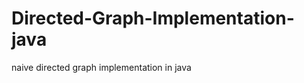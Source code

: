 Directed-Graph-Implementation-java
==================================

naive directed graph implementation in java

